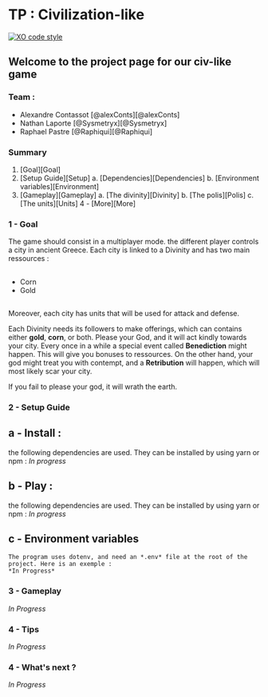 # TP : Civilization-like #
[![XO code style](https://img.shields.io/badge/code_style-XO-5ed9c7.svg)](https://github.com/xojs/xo)

## Welcome to the project page for our civ-like game ##

### Team : ###
* Alexandre Contassot [@alexConts][@alexConts]
* Nathan Laporte [@Sysmetryx][@Sysmetryx]
* Raphael Pastre [@Raphiqui][@Raphiqui]

### **Summary** ###

1. [Goal][Goal]
2. [Setup Guide][Setup]
    a. [Dependencies][Dependencies]
    b. [Environment variables][Environment]
3. [Gameplay][Gameplay]
    a. [The divinity][Divinity]
    b. [The polis][Polis]
    c. [The units][Units]
4 - [More][More]


### 1 - Goal

The game should consist in a multiplayer mode. the different player controls a city in ancient Greece. Each city is linked to a Divinity and has two main ressources :
##
* Corn
* Gold
##
Moreover, each city has units that will be used for attack and defense.

Each Divinity needs its followers to make offerings, which can contains either **gold**, **corn**, or both.
Please your God, and it will act kindly towards your city.
Every once in a while a special event called **Benediction** might happen. This will give you bonuses to ressources.
On the other hand, your god might treat you with contempt, and a **Retribution** will happen, which will most likely scar your city.

If you fail to please your god, it will wrath the earth.

### 2 - Setup Guide

## a - Install :
the following dependencies are used. They can be installed by using yarn or npm :
*In progress*

## b - Play :
the following dependencies are used. They can be installed by using yarn or npm :
*In progress*

## c - Environment variables
    The program uses dotenv, and need an *.env* file at the root of the project. Here is an exemple :
    *In Progress*
        
### 3 - Gameplay

*In Progress*

### 4 - Tips

*In Progress*

### 4 - What's next ? ###

*In Progress*
